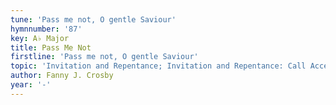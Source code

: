 ```yaml
---
tune: 'Pass me not, O gentle Saviour'
hymnnumber: '87'
key: A♭ Major
title: Pass Me Not
firstline: 'Pass me not, O gentle Saviour'
topic: 'Invitation and Repentance; Invitation and Repentance: Call Accepted'
author: Fanny J. Crosby
year: '-'
---
```

